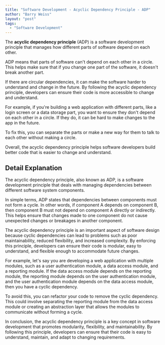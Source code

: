 ```yaml
---
title: "Software Development - Acyclic Dependency Principle - ADP"
author: "Barry Weiss"
layout: "post"
tags:
  - "Software Development"
---
```


The **acyclic dependency principle** (ADP) is a software development principle that manages how different parts of software depend on each other.

ADP means that parts of software can't depend on each other in a circle. This helps make sure that if you change one part of the software, it doesn't break another part.

If there are circular dependencies, it can make the software harder to understand and change in the future. By following the acyclic dependency principle, developers can ensure their code is more accessible to change and understand.

For example, if you're building a web application with different parts, like a login screen or a data storage part, you want to ensure they don't depend on each other in a circle. If they do, it can be hard to make changes to the app in the future.

To fix this, you can separate the parts or make a new way for them to talk to each other without making a circle.

Overall, the acyclic dependency principle helps software developers build better code that is easier to change and understand.

## Detail Explanation

The acyclic dependency principle, also known as ADP, is a software development principle that deals with managing dependencies between different software system components.

In simple terms, ADP states that dependencies between components must not form a cycle. In other words, if component A depends on component B, then component B must not depend on component A directly or indirectly. This helps ensure that changes made to one component do not cause unexpected changes or breakages in another component.

The acyclic dependency principle is an important aspect of software design because cyclic dependencies can lead to problems such as poor maintainability, reduced flexibility, and increased complexity. By enforcing this principle, developers can ensure their code is modular, easy to understand, and flexible enough to accommodate future changes.

For example, let's say you are developing a web application with multiple modules, such as a user authentication module, a data access module, and a reporting module. If the data access module depends on the reporting module, the reporting module depends on the user authentication module, and the user authentication module depends on the data access module, then you have a cyclic dependency.

To avoid this, you can refactor your code to remove the cyclic dependency. This could involve separating the reporting module from the data access module or creating an abstraction layer that allows the modules to communicate without forming a cycle.

In conclusion, the acyclic dependency principle is a key concept in software development that promotes modularity, flexibility, and maintainability. By following this principle, developers can ensure that their code is easy to understand, maintain, and adapt to changing requirements.

